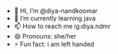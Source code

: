 - 👋 Hi, I’m @diya-nandkoomar
- 🌱 I’m currently learning java
- 📫 How to reach me ig:diya.ndmr
- 😄 Pronouns: she/her
- ⚡ Fun fact: i am left handed 

<!---
diya-nandkoomar/diya-nandkoomar is a ✨ special ✨ repository because its `README.md` (this file) appears on your GitHub profile.
You can click the Preview link to take a look at your changes.
--->
